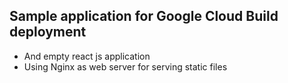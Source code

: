## Sample application for Google Cloud Build deployment
- And empty react js application
- Using Nginx as web server for serving static files